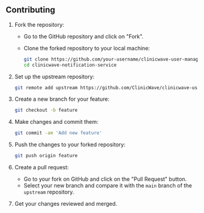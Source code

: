 ## Contributing

1. Fork the repository:
   - Go to the GitHub repository and click on "Fork".
   - Clone the forked repository to your local machine:

     ```sh
     git clone https://github.com/your-username/clinicwave-user-management-service.git
     cd clinicwave-notification-service
     ```

2. Set up the upstream repository:
   ```sh
   git remote add upstream https://github.com/ClinicWave/clinicwave-user-management-service.git
   ```

3. Create a new branch for your feature:
   ```sh
   git checkout -b feature
   ```

4. Make changes and commit them:
   ```sh
   git commit -am 'Add new feature'
   ```

5. Push the changes to your forked repository:
   ```sh
   git push origin feature
   ```

6. Create a pull request:
   - Go to your fork on GitHub and click on the "Pull Request" button.
   - Select your new branch and compare it with the `main` branch of the `upstream` repository.
  
7. Get your changes reviewed and merged.
